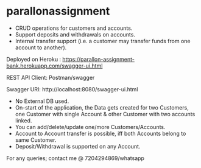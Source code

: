 # parallonassignment

* CRUD operations for customers and accounts.
* Support deposits and withdrawals on accounts.
* Internal transfer support (i.e. a customer may transfer funds from one account to another).

Deployed on Heroku : https://parallon-assignment-bank.herokuapp.com/swagger-ui.html

REST API Client: Postman/swagger

Swagger URI: http://localhost:8080/swagger-ui.html

* No External DB used. 
* On-start of the application, the Data gets created for two Customers, one Customer with single Account & other Customer with two accounts linked.
* You can add/delete/update one/more Customers/Accounts. 
* Account to Account transfer is possible, iff both Accounts belong to same Customer.
* Deposit/Withdrawal is supported on any Account.

For any queries; contact me @ 7204294869/whatsapp
